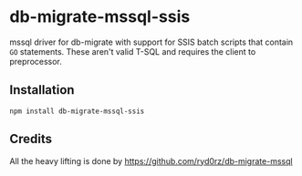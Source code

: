 # db-migrate-mssql-ssis

mssql driver for db-migrate with support for SSIS batch scripts that contain `GO` statements.
These aren't valid T-SQL and requires the client to preprocessor.

## Installation

```
npm install db-migrate-mssql-ssis
```

## Credits

All the heavy lifting is done by https://github.com/ryd0rz/db-migrate-mssql
